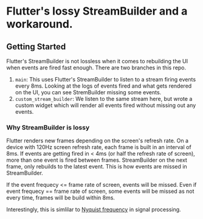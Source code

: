 # Flutter's lossy StreamBuilder and a workaround.

## Getting Started

Flutter's StreamBuilder is not lossless when it comes to rebuilding the UI when events are fired fast enough. There are two branches in this repo.
1. `main`: This uses Flutter's StreamBuilder to listen to a stream firing events every 8ms. Looking at the logs of events fired and what gets rendered on the UI, you can see StremBuilder missing some events.
2. `custom_stream_builder`: We listen to the same stream here, but wrote a custom widget which will render all events fired without missing out any events. 


### Why StreamBuilder is lossy

Flutter renders new frames depending on the screen's refresh rate. On a device with 120Hz screen refresh rate, each frame is built in an interval of 8ms. If events are getting fired in  < 4ms (or half the refresh rate of screen), more than one event is fired between frames. StreamBuilder on the next frame, only rebuilds to the latest event. This is how events are missed in StreamBuilder.

If the event frequecy <= frame rate of screen, events will be missed. Even if event frequecy == frame rate of screen, some events will be missed as not every time, frames will be build within 8ms. 

Interestingly, this is simlilar to [Nyquist frequency](https://cmtext.indiana.edu/digital_audio/chapter5_nyquist.php) in signal processing.
